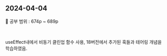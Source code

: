 ## 2024-04-04

📖 공부 범위 : 674p ~ 689p

<br/>

useEffect내에서 비동기 클린업 함수 사용, 18버전에서 추가된 훅들과 테어링 개념을 학습하였음.
